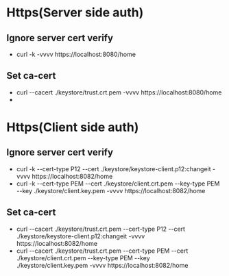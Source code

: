 # Https(Server side auth)
## Ignore server cert verify
- curl -k -vvvv https://localhost:8080/home
## Set ca-cert
- curl --cacert ./keystore/trust.crt.pem -vvvv https://localhost:8080/home
- 
# Https(Client side auth)
## Ignore server cert verify
- curl -k --cert-type P12 --cert ./keystore/keystore-client.p12:changeit -vvvv https://localhost:8082/home
- curl -k --cert-type PEM --cert ./keystore/client.crt.pem --key-type PEM --key ./keystore/client.key.pem -vvvv https://localhost:8082/home
## Set ca-cert
- curl --cacert ./keystore/trust.crt.pem --cert-type P12 --cert ./keystore/keystore-client.p12:changeit -vvvv https://localhost:8082/home
- curl --cacert ./keystore/trust.crt.pem --cert-type PEM --cert ./keystore/client.crt.pem --key-type PEM --key ./keystore/client.key.pem -vvvv https://localhost:8082/home
